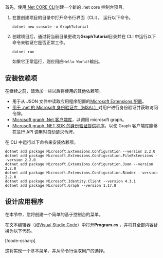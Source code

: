 <!-- markdownlint-disable MD002 MD041 -->

首先，使用[.Net CORE CLI](/dotnet/core/tools/?tabs=netcore2x)创建一个新的 .net core 控制台项目。

1. 在要创建项目的目录中打开命令行界面（CLI）。 运行以下命令。

    ```Shell
    dotnet new console -o GraphTutorial
    ```

1. 创建项目后，通过将当前目录更改为**GraphTutorial**目录并在 CLI 中运行以下命令来验证它是否正常工作。

    ```Shell
    dotnet run
    ```

    如果它正常运行，则应用应`Hello World!`输出。

## <a name="install-dependencies"></a>安装依赖项

在继续之前，请添加一些以后将使用的其他依赖项。

- 用于从 JSON 文件中读取应用程序配置的[Microsoft Extensions 配置](https://github.com/aspnet/Extensions)。
- [用于 .net 的 Microsoft 身份验证库（MSAL）](https://github.com/AzureAD/microsoft-authentication-library-for-dotnet)对用户进行身份验证并获取访问令牌。
- [Microsoft graph .Net 客户端库](https://github.com/microsoftgraph/msgraph-sdk-dotnet)，以调用 microsoft graph。
- [Microsoft graph .NET SDK 的身份验证提供程序](https://github.com/microsoftgraph/msgraph-sdk-dotnet-auth)，以使 Graph 客户端库能够在进行 API 调用时自动请求令牌。

在 CLI 中运行以下命令来安装依赖项。

```Shell
dotnet add package Microsoft.Extensions.Configuration --version 2.2.0
dotnet add package Microsoft.Extensions.Configuration.FileExtensions --version 2.2.0
dotnet add package Microsoft.Extensions.Configuration.Json --version 2.2.0
dotnet add package Microsoft.Extensions.Configuration.Binder --version 2.2.0
dotnet add package Microsoft.Identity.Client --version 4.3.1
dotnet add package Microsoft.Graph --version 1.17.0
```

## <a name="design-the-app"></a>设计应用程序

在本节中，您将创建一个简单的基于控制台的菜单。

在文本编辑器（如[Visual Studio Code](https://code.visualstudio.com/)）中打开**Program.cs** ，并将其全部内容替换为以下代码。

[!code-csharp[](../demos/01-create-app/GraphTutorial/Program.cs)]

这将实现一个基本菜单，并从命令行读取用户的选择。
